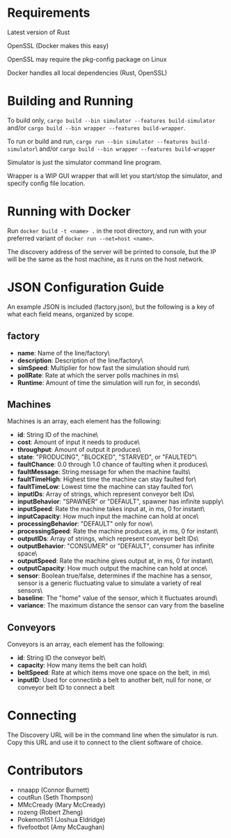 # Requirements
Latest version of Rust

OpenSSL (Docker makes this easy)

OpenSSL may require the pkg-config package on Linux

Docker handles all local dependencies (Rust, OpenSSL)

# Building and Running
To build only, `cargo build --bin simulator --features build-simulator`\
and/or `cargo build --bin wrapper --features build-wrapper`.

To run or build and run, `cargo run --bin simulator --features build-simulator`\ 
and/or `cargo build --bin wrapper --features build-wrapper`

Simulator is just the simulator command line program.

Wrapper is a WIP GUI wrapper that will let you start/stop the simulator, and specify config file location.

# Running with Docker
Run `docker build -t <name> .` in the root directory,
and run with your preferred variant of `docker run --net=host <name>`.

The discovery address of the server will be printed to console, but the IP
will be the same as the host machine, as it runs on the host network.

# JSON Configuration Guide
An example JSON is included (factory.json), but the following is a key of what each field means, organized by scope.

## factory

- **name**: Name of the line/factory\
- **description**: Description of the line/factory\
- **simSpeed**: Multiplier for how fast the simulation should run\
- **pollRate**: Rate at which the server polls machines in ms\
- **Runtime**: Amount of time the simulation will run for, in seconds\

## Machines

Machines is an array, each element has the following:

- **id**: String ID of the machine\
- **cost**: Amount of input it needs to produce\
- **throughput**: Amount of output it produces\
- **state**: "PRODUCING", "BLOCKED", "STARVED", or "FAULTED"\
- **faultChance**: 0.0 through 1.0 chance of faulting when it produces\
- **faultMessage**: String message for when the machine faults\
- **faultTimeHigh**: Highest time the machine can stay faulted for\
- **faultTimeLow**: Lowest time the machine can stay faulted for\
- **inputIDs**: Array of strings, which represent conveyor belt IDs\
- **inputBehavior**: "SPAWNER" or "DEFAULT", spawner has infinite supply\
- **inputSpeed**: Rate the machine takes input at, in ms, 0 for instant\
- **inputCapacity**: How much input the machine can hold at once\
- **processingBehavior**: "DEFAULT" only for now\
- **processingSpeed**: Rate the machine produces at, in ms, 0 for instant\
- **outputIDs**: Array of strings, which represent conveyor belt IDs\
- **outputBehavior**: "CONSUMER" or "DEFAULT", consumer has infinite space\
- **outputSpeed**: Rate the machine gives output at, in ms, 0 for instant\
- **outputCapacity**: How much output the machine can hold at once\
- **sensor**: Boolean true/false, determines if the machine has a sensor, sensor is a generic fluctuating value to simulate a variety of real sensors\
- **baseline**: The "home" value of the sensor, which it fluctuates around\
- **variance**: The maximum distance the sensor can vary from the baseline

## Conveyors

Conveyors is an array, each element has the following:

- **id**: String ID the conveyor belt\
- **capacity**: How many items the belt can hold\
- **beltSpeed**: Rate at which items move one space on the belt, in ms\
- **inputID**: Used for connectinb a belt to another belt, null for none, or conveyor belt ID to connect a belt

# Connecting 
The Discovery URL will be in the command line when the simulator is run. Copy this URL and use it to connect to the client software of choice. 

# Contributors
- nnaapp (Connor Burnett)
- coutRun (Seth Thompson)
- MMcCready (Mary McCready)
- rozeng (Robert Zheng)
- Pokemon151 (Joshua Eldridge)
- fivefootbot (Amy McCaughan)
